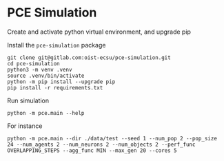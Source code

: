 # PCE Simulation

Create and activate python virtual environment, and upgrade pip

Install the `pce-simulation` package
```
git clone git@gitlab.com:oist-ecsu/pce-simulation.git
cd pce-simulation
python3 -m venv .venv
source .venv/bin/activate
python -m pip install --upgrade pip
pip install -r requirements.txt
```

Run simulation
```
python -m pce.main --help
```

For instance
```
python -m pce.main --dir ./data/test --seed 1 --num_pop 2 --pop_size 24 --num_agents 2 --num_neurons 2 --num_objects 2 --perf_func OVERLAPPING_STEPS --agg_func MIN --max_gen 20 --cores 5
```